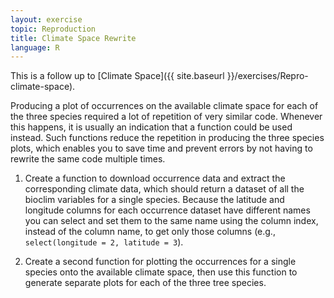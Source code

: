 ```yaml
---
layout: exercise
topic: Reproduction
title: Climate Space Rewrite
language: R
---
```


This is a follow up to [Climate Space]({{ site.baseurl }}/exercises/Repro-climate-space).

Producing a plot of occurrences on the available climate space for each of the three species required a lot of repetition of very similar code. Whenever this happens, it is usually an indication that a function could be used instead. Such functions reduce the repetition in producing the three species plots, which enables you to save time and prevent errors by not having to rewrite the same code multiple times. 

1. Create a function to download occurrence data and extract the corresponding climate data, which should return a dataset of all the bioclim variables for a single species. Because the latitude and longitude columns for each occurrence dataset have different names you can select and set them to the same name using the column index, instead of the column name, to get only those columns (e.g., `select(longitude = 2, latitude = 3`). 

2. Create a second function for plotting the occurrences for a single species onto the available climate space, then use this function to generate separate plots for each of the three tree species. 
